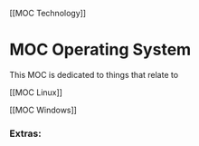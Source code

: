 [[MOC Technology]]

# MOC Operating System
This MOC is dedicated to things that relate to

[[MOC Linux]]

[[MOC Windows]]










### Extras:


